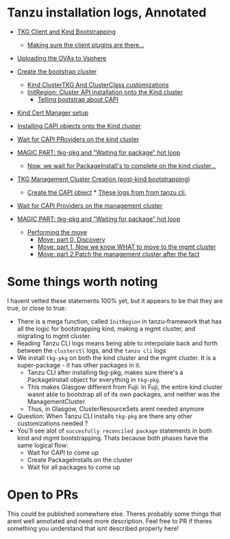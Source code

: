 # Tanzu installation logs, Annotated

- [TKG Client and Kind Bootstrapping](0-bootstrap-cluster.md#tkg-client-and-kind-bootstrapping)
  * [Making sure the client plugins are there...](0-bootstrap-cluster.md#making-sure-the-client-plugins-are-there)
- [Uploading the OVAs to Vsphere](0-bootstrap-cluster.md#uploading-the-ovas-to-vsphere)
- [Create the bootstrap cluster](0-bootstrap-cluster.md#tkg-kind-cluster--create-the-bootstrap--ie-kind----management-cluster--)
  * [Kind ClusterTKG And ClusterClass customizations](0-bootstrap-cluster.md#kind-cluster--tkg-and-clusterclass-customizations)
  * [InitRegion: Cluster API installation onto the Kind cluster](0-bootstrap-cluster.md#initregion--cluster-api-installation-onto-the-kind-cluster)
    + [Telling bootstrap about CAPI](0-bootstrap-cluster.md#tell-kind-about-capi)
- [Kind Cert Manager setup](0-bootstrap-cluster.md#kind-cert-manager-setup)
- [Installing CAPI objects onto the Kind cluster](0-bootstrap-cluster.md#installing-capi-objects-onto-the-kind-cluster)
- [Wait for CAPI PRoviders on the kind cluster](0-bootstrap-cluster.md#wait-for-capi-providers-on-the-kind-cluster)
- [MAGIC PART: tkg-pkg and "Waiting for package" hot loop](0-bootstrap-cluster.md#magic-part--tkg-pkg-and--waiting-for-package--hot-loop)
  * [Now, we wait for PackageInstall's to complete on the kind cluster...](0-bootstrap-cluster.md#now--we-wait-for-packageinstall-s-to-complete-on-the-kind-cluster)

- [TKG Management Cluster Creation (post-kind bootstrapping)](1-mgmt-cluster.log.md#tkg-management-cluster-creation--post-kind-bootstrapping-)
  * [Create the CAPI object](1-mgmt-cluster.log.md#create-the-capi-object)
        * [These logs from from tanzu cli,](1-mgmt-cluster.log.md#these-logs-from-from-tanzu-cli-)
- [Wait for CAPI Providers on the management cluster](1-mgmt-cluster.log.md#wait-for-capi-providers-on-the-management-cluster)
- [MAGIC PART: tkg-pkg and "Waiting for package" hot loop](1-mgmt-cluster.log.md#magic-part--tkg-pkg-and--waiting-for-package--hot-loop)
  * [Performing the move](1-mgmt-cluster.log.md#performing-the-move)
    + [Move: part 0,  Discovery](1-mgmt-cluster.log.md#move--part-0---discovery)
    + [Move: part 1, Now we know WHAT to move to the mgmt cluster](1-mgmt-cluster.log.md#move--part-1--now-we-know-what-to-move-to-the-mgmt-cluster)
    + [Move: part 2,Patch the management cluster after the fact](1-mgmt-cluster.log.md#move--part-2-patch-the-management-cluster-after-the-fact)


# Some things worth noting

I havent vetted these statements 100% yet, but it appears to be that they are true, or close to true:

- There is a mega function, called `InitRegion` in tanzu-framework that has all the logic for bootstrapping kind, making a mgmt cluster, and migrating to mgmt cluster.
- Reading Tanzu CLI logs means being able to interpolate back and forth between the `clusterctl` logs, and the `tanzu cli` logs
- We install `tkg-pkg` on both the kind cluster and the mgmt cluster.  It is a super-package - it has other packages in it.
  - Tanzu CLI after installing tkg-pkg, makes sure there's a PackageInstall object for everything in `tkg-pkg`.
  - This makes Glasgow different from Fuji: In Fuji, the entire kind cluster wasnt able to bootstrap all of its own packages, and neither was the ManagementCluster.
  - Thus, in Glasgow, ClusterResourceSets arent needed anymore
- Question: When Tanzu CLI installs `tkg-pkg` are there any other customizations needed ? 
- You'll see alot of `succesfully reconciled package` statements in both kind and mgmt bootstrapping.  Thats because both phases have the same logical flow:
  - Wait for CAPI to come up
  - Create PackageInstalls on the cluster
  - Wait for all packages to come up

# Open to PRs

This could be published somewhere else.  Theres probably some things that arent well annotated and need more description.  Feel free to PR if theres something
you understand that isnt described properly here!








